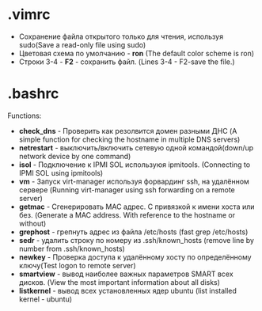 # .vimrc
 - Сохранение файла открытого только для чтения, используя sudo(Save a read-only file using sudo)
 - Цветовая схема по умолчанию - **ron** (The default color scheme is ron)
 - Строки 3-4 - **F2** - сохранить файл. (Lines 3-4 - F2-save the file.)
 
# .bashrc
Functions:
 - **check_dns** - Проверить как резолвится домен разными ДНС (A simple function for checking the hostname in multiple DNS servers)
 - **netrestart** - выключить/включить сетевую  одной командой(down/up network device by one command)
 - **isol** - Подключение к IPMI SOL используюя ipmitools. (Connecting to IPMI SOL using ipmitools)
 - **vm** - Запуск virt-manager используя форвардинг ssh, на удалённом сервере (Running virt-manager using ssh forwarding on a remote server)
 - **getmac** - Сгенерировать MAC адрес. С привязкой к имени хоста или без. (Generate a MAC address. With reference to the hostname or without)
 - **grephost** - грепнуть адрес из файла /etc/hosts (fast grep /etc/hosts)
 - **sedr** - удалить строку по номеру из .ssh/known_hosts (remove line by number from .ssh/known_hosts)
 - **newkey** - Проверка доступа к удалённому хосту по определённому ключу(Test logon to remote server)
 - **smartview** - вывод наиболее важных параметров SMART всех дисков. (View the most important information about all disks)
 - **listkernel** - вывод всех установленных ядер ubuntu (list installed kernel - ubuntu)
